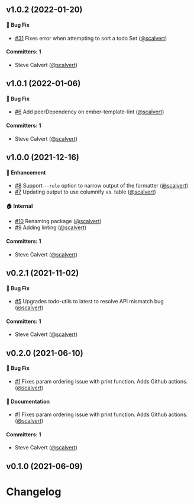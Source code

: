 ## v1.0.2 (2022-01-20)

#### :bug: Bug Fix
* [#31](https://github.com/lint-todo/ember-template-lint-formatter-todo/pull/31) Fixes error when attempting to sort a todo Set ([@scalvert](https://github.com/scalvert))

#### Committers: 1
- Steve Calvert ([@scalvert](https://github.com/scalvert))


## v1.0.1 (2022-01-06)

#### :bug: Bug Fix
* [#6](https://github.com/lint-todo/ember-template-lint-formatter-todo/pull/6) Add peerDependency on ember-template-lint ([@scalvert](https://github.com/scalvert))

#### Committers: 1
- Steve Calvert ([@scalvert](https://github.com/scalvert))


## v1.0.0 (2021-12-16)

#### :rocket: Enhancement
* [#8](https://github.com/lint-todo/ember-template-lint-formatter-todo/pull/8) Support `--rule` option to narrow output of the formatter ([@scalvert](https://github.com/scalvert))
* [#7](https://github.com/lint-todo/ember-template-lint-formatter-todo/pull/7) Updating output to use columnify vs. table ([@scalvert](https://github.com/scalvert))

#### :house: Internal
* [#10](https://github.com/lint-todo/ember-template-lint-formatter-todo/pull/10) Renaming package ([@scalvert](https://github.com/scalvert))
* [#9](https://github.com/lint-todo/ember-template-lint-formatter-todo/pull/9) Adding linting ([@scalvert](https://github.com/scalvert))

#### Committers: 1
- Steve Calvert ([@scalvert](https://github.com/scalvert))


## v0.2.1 (2021-11-02)

#### :bug: Bug Fix
* [#5](https://github.com/scalvert/ember-template-lint-formatter-todo/pull/5) Upgrades todo-utils to latest to resolve API mismatch bug ([@scalvert](https://github.com/scalvert))

#### Committers: 1
- Steve Calvert ([@scalvert](https://github.com/scalvert))


## v0.2.0 (2021-06-10)

#### :bug: Bug Fix
* [#1](https://github.com/scalvert/ember-template-lint-formatter-todo/pull/1) Fixes param ordering issue with print function. Adds Github actions. ([@scalvert](https://github.com/scalvert))

#### :memo: Documentation
* [#1](https://github.com/scalvert/ember-template-lint-formatter-todo/pull/1) Fixes param ordering issue with print function. Adds Github actions. ([@scalvert](https://github.com/scalvert))

#### Committers: 1
- Steve Calvert ([@scalvert](https://github.com/scalvert))


## v0.1.0 (2021-06-09)


# Changelog
